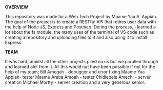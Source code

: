 **OVERVIEW**

This repository was made for a Web Tech Project by Maame Yaa A. Appiah. The goal of the project is to create a RESTful API that retires user data with the help of Node JS, Express and Postman. During the process, I learned a lot about the fs module, the many uses of the terminal of VS code such as creating a repository and uploading files to it and also using it to install Express. 

**TEAM**

It was hard, amidst all the other projects piled on us but we pi=ulled through and learned alot from it.
All this would not have been possible if not for the help of my team;
Bill Amegah - debugger and error fixing
Maame Yaa Appiah- tester
Maame Araba Amoah - tester
Chidiebele Amechi - server creation
Michael Mortty -  server creation
and a very generous senior.
